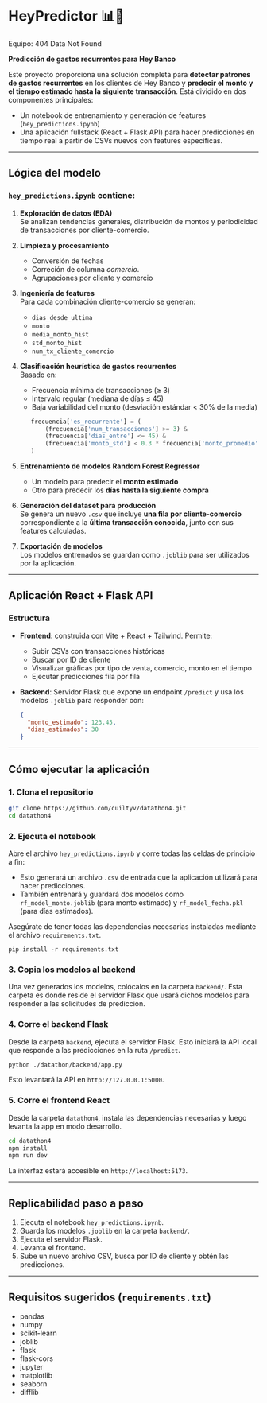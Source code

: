 # HeyPredictor 📊🔮  
Equipo: 404 Data Not Found

**Predicción de gastos recurrentes para Hey Banco**

Este proyecto proporciona una solución completa para **detectar patrones de gastos recurrentes** en los clientes de Hey Banco y **predecir el monto y el tiempo estimado hasta la siguiente transacción**. Está dividido en dos componentes principales:

- Un notebook de entrenamiento y generación de features (`hey_predictions.ipynb`)
- Una aplicación fullstack (React + Flask API) para hacer predicciones en tiempo real a partir de CSVs nuevos con features específicas.
---

## Lógica del modelo

### `hey_predictions.ipynb` contiene:

1. **Exploración de datos (EDA)**  
   Se analizan tendencias generales, distribución de montos y periodicidad de transacciones por cliente-comercio.

2. **Limpieza y procesamiento**  
   - Conversión de fechas
   - Correción de columna *comercio*.
   - Agrupaciones por cliente y comercio

3. **Ingeniería de features**  
   Para cada combinación cliente-comercio se generan:
   - `dias_desde_ultima`
   - `monto`
   - `media_monto_hist`
   - `std_monto_hist`
   - `num_tx_cliente_comercio`

4. **Clasificación heurística de gastos recurrentes**  
   Basado en:
   - Frecuencia mínima de transacciones (≥ 3)
   - Intervalo regular (mediana de días ≤ 45)
   - Baja variabilidad del monto (desviación estándar < 30% de la media)

   ```python
      frecuencia['es_recurrente'] = (
          (frecuencia['num_transacciones'] >= 3) &
          (frecuencia['dias_entre'] <= 45) &
          (frecuencia['monto_std'] < 0.3 * frecuencia['monto_promedio'])
      )
     ```

5. **Entrenamiento de modelos Random Forest Regressor**  
   - Un modelo para predecir el **monto estimado**
   - Otro para predecir los **días hasta la siguiente compra**

6. **Generación del dataset para producción**  
   Se genera un nuevo `.csv` que incluye **una fila por cliente-comercio** correspondiente a la **última transacción conocida**, junto con sus features calculadas.

7. **Exportación de modelos**  
   Los modelos entrenados se guardan como `.joblib` para ser utilizados por la aplicación.

---

## Aplicación React + Flask API

### Estructura
- **Frontend**: construida con Vite + React + Tailwind. Permite:
  - Subir CSVs con transacciones históricas
  - Buscar por ID de cliente
  - Visualizar gráficas por tipo de venta, comercio, monto en el tiempo
  - Ejecutar predicciones fila por fila

- **Backend**: Servidor Flask que expone un endpoint `/predict` y usa los modelos `.joblib` para responder con:
  ```json
  {
    "monto_estimado": 123.45,
    "dias_estimados": 30
  }
   ```
---

## Cómo ejecutar la aplicación

### 1. Clona el repositorio

```bash
git clone https://github.com/cuiltyv/datathon4.git
cd datathon4
```

### 2. Ejecuta el notebook

Abre el archivo `hey_predictions.ipynb` y corre todas las celdas de principio a fin:

- Esto generará un archivo `.csv` de entrada que la aplicación utilizará para hacer predicciones.
- También entrenará y guardará dos modelos como `rf_model_monto.joblib` (para monto estimado) y `rf_model_fecha.pkl` (para días estimados).

Asegúrate de tener todas las dependencias necesarias instaladas mediante el archivo `requirements.txt`.
```
pip install -r requirements.txt
```

### 3. Copia los modelos al backend

Una vez generados los modelos, colócalos en la carpeta `backend/`. Esta carpeta es donde reside el servidor Flask que usará dichos modelos para responder a las solicitudes de predicción.

### 4. Corre el backend Flask

Desde la carpeta `backend`, ejecuta el servidor Flask. Esto iniciará la API local que responde a las predicciones en la ruta `/predict`.
```bash
python ./datathon/backend/app.py
```
Esto levantará la API en `http://127.0.0.1:5000`.

### 5. Corre el frontend React

Desde la carpeta `datathon4`, instala las dependencias necesarias y luego levanta la app en modo desarrollo.

```bash
cd datathon4
npm install
npm run dev
```

La interfaz estará accesible en `http://localhost:5173`.

---

## Replicabilidad paso a paso

1. Ejecuta el notebook `hey_predictions.ipynb`.
2. Guarda los modelos `.joblib` en la carpeta `backend/`.
3. Ejecuta el servidor Flask.
4. Levanta el frontend.
5. Sube un nuevo archivo CSV, busca por ID de cliente y obtén las predicciones.

---

## Requisitos sugeridos (`requirements.txt`)

- pandas  
- numpy  
- scikit-learn  
- joblib  
- flask  
- flask-cors  
- jupyter  
- matplotlib  
- seaborn
- difflib

